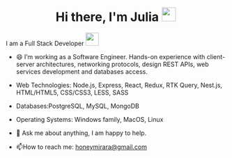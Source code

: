 ### 
<h1 align="center">Hi there, I'm Julia <img
src="https://github.com/blackcater/blackcater/raw/main/images/Hi.gif" height="32"/></h1>
I am a Full Stack Developer <img src="https://media.giphy.com/media/WUlplcMpOCEmTGBtBW/giphy.gif" width="30"> 

- 😄 I’m working as a Software Engineer. Hands-on experience with client-server architectures, networking protocols, design REST APIs, web services development and databases access.

- Web Technologies: Node.js, Express, React, Redux, RTK Query, Nest.js, HTML/HTML5, CSS/CSS3, LESS, SASS
- Databases:PostgreSQL, MySQL, MongoDB
- Operating Systems: Windows family, MacOS, Linux

- 💬 Ask me about anything, I am happy to help.

- :mailbox:How to reach me: honeymirara@gmail.com
